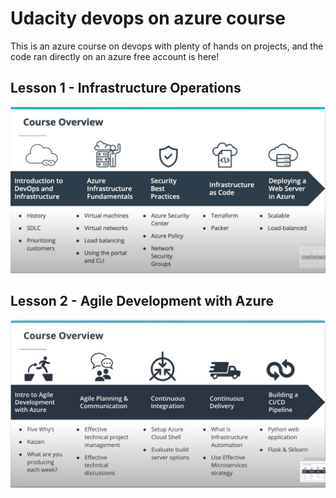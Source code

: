 # Udacity devops on azure course

This is an azure course on devops with plenty of hands on projects, and the code ran directly on an azure free account is here!
## Lesson 1 - Infrastructure Operations

![lesson1](lesson_1.png)

## Lesson 2 - Agile Development with Azure
![lesson2](lesson_2.png)
